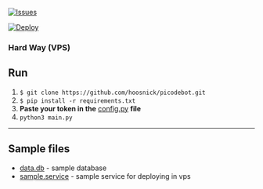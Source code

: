 <a href="https://t.me/us7a5"><img alt="Issues" src="https://img.shields.io/badge/Telegram-2CA5E0?style=for-the-badge&logo=telegram&logoColor=white"></a>



[![Deploy](https://www.herokucdn.com/deploy/button.svg)](https://heroku.com/deploy?template=https://github.com/C2BoT/code_shot)

### Hard Way (VPS)

## Run
1. `$ git clone https://github.com/hoosnick/picodebot.git`
2. `$ pip install -r requirements.txt`
3. <b>Paste your token in the</b> [config.py](https://github.com/hoosnick/picodebot/blob/master/config.py) <b>file</b>
4. `python3 main.py`
<hr>

## Sample files
* [data.db](https://github.com/hoosnick/picodebot/blob/master/data.db) - sample database
* [sample.service](https://github.com/hoosnick/picodebot/blob/master/sample.service) - sample service for deploying in vps
